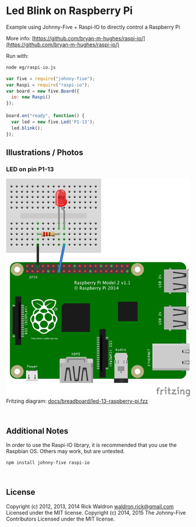 <!--remove-start-->

# Led Blink on Raspberry Pi


Example using Johnny-Five + Raspi-IO to directly control a Raspberry Pi



More info: [https://github.com/bryan-m-hughes/raspi-io/](https://github.com/bryan-m-hughes/raspi-io/)


Run with:
```bash
node eg/raspi-io.js
```

<!--remove-end-->

```javascript
var five = require("johnny-five");
var Raspi = require("raspi-io");
var board = new five.Board({
  io: new Raspi()
});

board.on("ready", function() {
  var led = new five.Led('P1-13');
  led.blink();
});


```


## Illustrations / Photos


### LED on pin P1-13



![docs/breadboard/led-13-raspberry-pi.png](breadboard/led-13-raspberry-pi.png)<br>
Fritzing diagram: [docs/breadboard/led-13-raspberry-pi.fzz](breadboard/led-13-raspberry-pi.fzz)

&nbsp;




## Additional Notes


In order to use the Raspi-IO library, it is recommended that you use
the Raspbian OS. Others may work, but are untested.

```sh
npm install johnny-five raspi-io
```





&nbsp;

<!--remove-start-->

## License
Copyright (c) 2012, 2013, 2014 Rick Waldron <waldron.rick@gmail.com>
Licensed under the MIT license.
Copyright (c) 2014, 2015 The Johnny-Five Contributors
Licensed under the MIT license.

<!--remove-end-->
